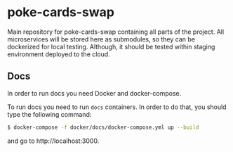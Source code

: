 # poke-cards-swap
Main repository for poke-cards-swap containing all parts of the project.
All microservices will be stored here as submodules, so they can be dockerized
for local testing. Although, it should be tested within staging environment
deployed to the cloud.

## Docs
In order to run docs you need Docker and docker-compose.

To run docs you need to run `docs` containers. In order to do that, you should type the following command:
```bash
$ docker-compose -f docker/docs/docker-compose.yml up --build
```
and go to http://localhost:3000.

